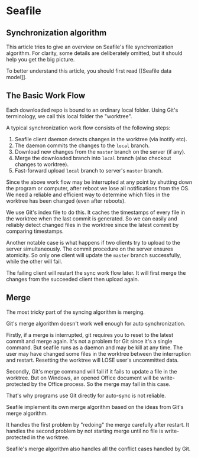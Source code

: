 # Seafile
## Synchronization algorithm

This article tries to give an overview on Seafile's file synchronization algorithm.
For clarity, some details are deliberately omitted, but it should help you get the
big picture.

To better understand this article, you should first read [[Seafile data model]].

## The Basic Work Flow

Each downloaded repo is bound to an ordinary local folder. Using Git's terminology,
we call this local folder the "worktree".

A typical synchronization work flow consists of the following steps:

1. Seafile client daemon detects changes in the worktree (via inotify etc).
2. The daemon commits the changes to the `local` branch.
3. Download new changes from the `master` branch on the server (if any).
4. Merge the downloaded branch into `local` branch (also checkout changes to worktree).
5. Fast-forward upload `local` branch to server's `master` branch.

Since the above work flow may be interrupted at any point by shutting down the
program or computer, after reboot we lose all notifications from the OS.
We need a reliable and efficient way to determine which
files in the worktree has been changed (even after reboots).

We use Git's index file to do this. It caches the timestamps of every
file in the worktree when the last commit is generated. So we can easily and
reliably detect changed files in the worktree since the latest commit
by comparing timestamps.

Another notable case is what happens if two clients try to upload to the server
simultaneously. The commit procedure on the server ensures atomicity. So only
one client will update the `master` branch successfully, while the other will
fail.

The failing client will restart the sync work flow later. It will first merge
the changes from the succeeded client then upload again.

## Merge

The most tricky part of the syncing algorithm is merging.

Git's merge algorithm doesn't work well enough for auto synchronization.

Firstly, if a merge is interrupted, git requires you to reset to the latest commit and
merge again. It's not a problem for Git since it's a single command.
But seafile runs as a daemon and may be kill at any time.
The user may have changed some files in the worktree between the interruption
and restart. Resetting the worktree will LOSE user's uncommitted data.

Secondly, Git's merge command will fail if it fails to update a file in the worktree.
But on Windows, an opened Office document will be write-protected by the
Office process. So the merge may fail in this case.

That's why programs use Git directly for auto-sync is not reliable.

Seafile implement its own merge algorithm based on the ideas from Git's
merge algorithm.

It handles the first problem by "redoing" the merge carefully after restart.
It handles the second problem by not starting merge until no file is
write-protected in the worktree.

Seafile's merge algorithm also handles all the conflict cases handled by Git.

